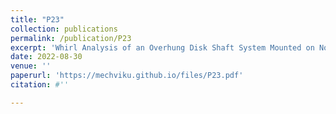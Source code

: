 ```yaml
---
title: "P23"
collection: publications
permalink: /publication/P23
excerpt: 'Whirl Analysis of an Overhung Disk Shaft System Mounted on Non-rigid Bearings'
date: 2022-08-30
venue: ''
paperurl: 'https://mechviku.github.io/files/P23.pdf'
citation: #''

---
```


[Download paper here]: (https://mechviku.github.io/files/P23.pdf)






